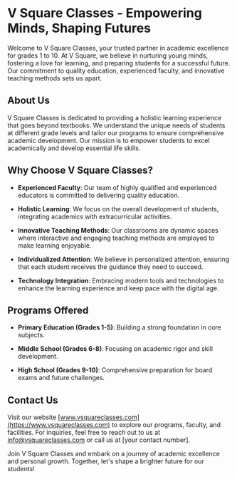 # V Square Classes - Empowering Minds, Shaping Futures

Welcome to V Square Classes, your trusted partner in academic excellence for grades 1 to 10. At V Square, we believe in nurturing young minds, fostering a love for learning, and preparing students for a successful future. Our commitment to quality education, experienced faculty, and innovative teaching methods sets us apart.

## About Us

V Square Classes is dedicated to providing a holistic learning experience that goes beyond textbooks. We understand the unique needs of students at different grade levels and tailor our programs to ensure comprehensive academic development. Our mission is to empower students to excel academically and develop essential life skills.

## Why Choose V Square Classes?

- **Experienced Faculty**: Our team of highly qualified and experienced educators is committed to delivering quality education.

- **Holistic Learning**: We focus on the overall development of students, integrating academics with extracurricular activities.

- **Innovative Teaching Methods**: Our classrooms are dynamic spaces where interactive and engaging teaching methods are employed to make learning enjoyable.

- **Individualized Attention**: We believe in personalized attention, ensuring that each student receives the guidance they need to succeed.

- **Technology Integration**: Embracing modern tools and technologies to enhance the learning experience and keep pace with the digital age.

## Programs Offered

- **Primary Education (Grades 1-5)**: Building a strong foundation in core subjects.

- **Middle School (Grades 6-8)**: Focusing on academic rigor and skill development.

- **High School (Grades 9-10)**: Comprehensive preparation for board exams and future challenges.

## Contact Us

Visit our website [www.vsquareclasses.com](https://www.vsquareclasses.com) to explore our programs, faculty, and facilities. For inquiries, feel free to reach out to us at [info@vsquareclasses.com](mailto:info@vsquareclasses.com) or call us at [your contact number].

Join V Square Classes and embark on a journey of academic excellence and personal growth. Together, let's shape a brighter future for our students!

